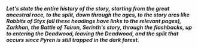 ***Let's state the entire history of the story, starting from the great ancestral race, to the split, down through the ages, to the story arcs like Rabbits of Styx (all these headings have links to the relevant pages), Zarkhan, the Battle of Tairon, Serinth's story, through the flashbacks, up to entering the Deadwood, leaving the Deadwood, and the split that occurs since Pyren is still trapped in the dark forest.***
